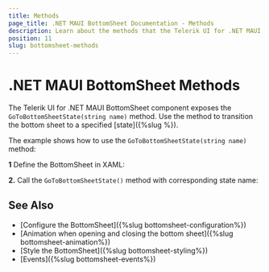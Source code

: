 ```yaml
---
title: Methods
page_title: .NET MAUI BottomSheet Documentation - Methods
description: Learn about the methods that the Telerik UI for .NET MAUI BottomSheet control exposes and find out how to use them to configure the UI component.
position: 11
slug: bottomsheet-methods
---
```


# .NET MAUI BottomSheet Methods

The Telerik UI for .NET MAUI BottomSheet component exposes the `GoToBottomSheetState(string name)` method. Use the method to transition the bottom sheet to a specified [state]({%slug %}).

The example shows how to use the `GoToBottomSheetState(string name)` method:

**1** Define the BottomSheet in XAML:

**2.** Call the `GoToBottomSheetState()` method with corresponding state name:



## See Also

- [Configure the BottomSheet]({%slug bottomsheet-configuration%})
- [Animation when opening and closing the bottom sheet]({%slug bottomsheet-animation%})
- [Style the BottomSheet]({%slug bottomsheet-styling%})
- [Events]({%slug bottomsheet-events%})

